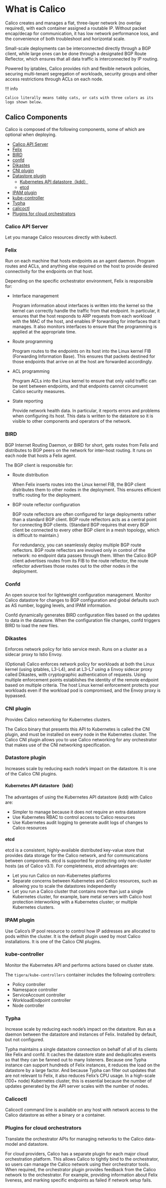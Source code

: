 # What is Calico

Calico creates and manages a flat, three-layer network (no overlay required), with each container assigned a routable IP.
Without packet encap/decap for communication, it has low network performance loss, and the convenience of both troubleshoot and horizontal scale.

Small-scale deployments can be interconnected directly through a BGP client, while large ones can be done through a designated BGP Route Reflector, which ensures that all data traffic is interconnected by IP routing.

Powered by iptables, Calico provides rich and flexible network policies, securing multi-tenant segregation of workloads, security groups and other access restrictions through ACLs on each node.

!!! info

    Calico literally means tabby cats, or cats with three colors as its logo shown below.

## Calico Components

Calico is composed of the following components, some of which are optional when deploying.

- [Calico API Server](#calico-api-server)
- [Felix](#felix)
- [BIRD](#bird)
- [confd](#confd)
- [Dikastes](#dikastes)
- [CNI plugin](#cni-plugin)
- [Datastore plugin](#datastore-plugin)
    - [Kubernetes API datastore（kdd）](#kubernetes-api-datastorekdd)
    - [etcd](#etcd)
- [IPAM plugin](#ipam-plugin)
- [kube-controller](#kube-controller)
- [Typha](#typha)
- [calicoctl](#calicoctl)
- [Plugins for cloud orchestrators](#plugins-for-cloud-orchestrators)

### Calico API Server

Let you manage Calico resources directly with kubectl.

### Felix

Run on each machine that hosts endpoints as an agent daemon. Program routes and ACLs, and anything else required on the host to provide desired connectivity for the endpoints on that host.

Depending on the specific orchestrator environment, Felix is responsible for:

- Interface management

    Program information about interfaces is written into the kernel so the kernel can correctly handle the traffic from that endpoint.
    In particular, it ensures that the host responds to ARP requests from each workload with the MAC of the host, and enables IP forwarding
    for interfaces that it manages. It also monitors interfaces to ensure that the programming is applied at the appropriate time.

- Route programming

    Program routes to the endpoints on its host into the Linux kernel FIB (Forwarding Information Base).
    This ensures that packets destined for those endpoints that arrive on at the host are forwarded accordingly.

- ACL programming

    Program ACLs into the Linux kernel to ensure that only valid traffic can be sent between endpoints, and that endpoints cannot circumvent Calico security measures.

- State reporting

    Provide network health data. In particular, it reports errors and problems when configuring its host.
    This data is written to the datastore so it is visible to other components and operators of the network.

### BIRD

BGP Internet Routing Daemon, or BIRD for short, gets routes from Felix and distributes to BGP peers on the network for inter-host routing. It runs on each node that hosts a Felix agent.

The BGP client is responsible for:

- Route distribution

    When Felix inserts routes into the Linux kernel FIB, the BGP client distributes them to other nodes in the deployment. This ensures efficient traffic routing for the deployment.

- BGP route reflector configuration

    BGP route reflectors are often configured for large deployments rather than a standard BGP client. BGP route reflectors acts as a central point for connecting BGP clients.
    (Standard BGP requires that every BGP client be connected to every other BGP client in a mesh topology, which is difficult to maintain.)

    For redundancy, you can seamlessly deploy multiple BGP route reflectors. BGP route reflectors are involved only in control of the network: no endpoint data passes through them.
    When the Calico BGP client advertises routes from its FIB to the route reflector, the route reflector advertises those routes out to the other nodes in the deployment.

### Confd

An open source tool for lightweight configuration management. Monitor Calico datastore for changes to BGP configuration and global defaults such as AS number, logging levels, and IPAM information.

Confd dynamically generates BIRD configuration files based on the updates to data in the datastore. When the configuration file changes, confd triggers BIRD to load the new files.

### Dikastes

Enforces network policy for Istio service mesh. Runs on a cluster as a sidecar proxy to Istio Envoy.

(Optional) Calico enforces network policy for workloads at both the Linux kernel (using iptables, L3-L4), and at L3-L7 using a Envoy sidecar proxy called Dikastes, with cryptographic authentication of requests. Using multiple enforcement points establishes the identity of the remote endpoint based on multiple criteria. The host Linux kernel enforcement protects your workloads even if the workload pod is compromised, and the Envoy proxy is bypassed.

### CNI plugin

Provides Calico networking for Kubernetes clusters.

The Calico binary that presents this API to Kubernetes is called the CNI plugin, and must be installed on every node in the Kubernetes cluster.
The Calico CNI plugin allows you to use Calico networking for any orchestrator that makes use of the CNI networking specification.

### Datastore plugin

Increases scale by reducing each node’s impact on the datastore. It is one of the Calico CNI plugins.

#### Kubernetes API datastore（kdd）

The advantages of using the Kubernetes API datastore (kdd) with Calico are:

- Simpler to manage because it does not require an extra datastore
- Use Kubernetes RBAC to control access to Calico resources
- Use Kubernetes audit logging to generate audit logs of changes to Calico resources

#### etcd

etcd is a consistent, highly-available distributed key-value store that provides data storage for the Calico network, and for communications between components.
etcd is supported for protecting only non-cluster hosts (as of Calico v3.1). For completeness, etcd advantages are:

- Let you run Calico on non-Kubernetes platforms
- Separate concerns between Kubernetes and Calico resources, such as allowing you to scale the datastores independently
- Let you run a Calico cluster that contains more than just a single Kubernetes cluster, for example, bare metal servers with Calico host protection interworking with a Kubernetes cluster; or multiple Kubernetes clusters.

### IPAM plugin

Use Calico’s IP pool resource to control how IP addresses are allocated to pods within the cluster.
It is the default plugin used by most Calico installations. It is one of the Calico CNI plugins.

### kube-controller

Monitor the Kubernetes API and performs actions based on cluster state.

The `tigera/kube-controllers` container includes the following controllers:

- Policy controller
- Namespace controller
- ServiceAccount controller
- WorkloadEndpoint controller
- Node controller

### Typha

Increase scale by reducing each node’s impact on the datastore. Run as a daemon between the datastore and instances of Felix. Installed by default, but not configured.

Typha maintains a single datastore connection on behalf of all of its clients like Felix and confd.
It caches the datastore state and deduplicates events so that they can be fanned out to many listeners.
Because one Typha instance can support hundreds of Felix instances, it reduces the load on the datastore by a large factor.
And because Typha can filter out updates that are not relevant to Felix, it also reduces Felix’s CPU usage.
In a high-scale (100+ node) Kubernetes cluster, this is essential because the number of updates generated by the API server scales with the number of nodes.

### Calicoctl

Calicoctl command line is available on any host with network access to the Calico datastore as either a binary or a container.

### Plugins for cloud orchestrators

Translate the orchestrator APIs for managing networks to the Calico data-model and datastore.

For cloud providers, Calico has a separate plugin for each major cloud orchestration platform.
This allows Calico to tightly bind to the orchestrator, so users can manage the Calico network using their orchestrator tools.
When required, the orchestrator plugin provides feedback from the Calico network to the orchestrator.
For example, providing information about Felix liveness, and marking specific endpoints as failed if network setup fails.
